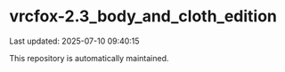 # vrcfox-2.3_body_and_cloth_edition

Last updated: 2025-07-10 09:40:15

This repository is automatically maintained.
